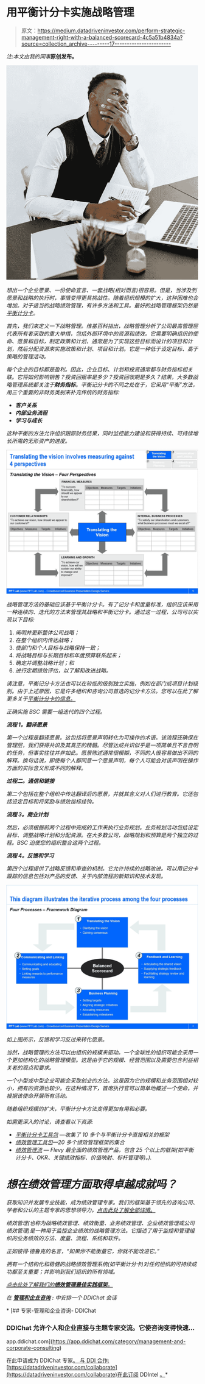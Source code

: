 # 用平衡计分卡实施战略管理

> 原文：<https://medium.datadriveninvestor.com/perform-strategic-management-right-with-a-balanced-scorecard-4c5a51b4834a?source=collection_archive---------17----------------------->

*注:本文由我的同事*[](https://www.linkedin.com/in/davetang4/)**原创发布。**

*![](img/eb7f9bf198c24f033e5b362e671f6e04.png)*

*想出一个企业愿景、一份使命宣言、一套战略(相对而言)很容易。但是，当涉及到愿景和战略的执行时，事情变得更具挑战性。随着组织规模的扩大，这种困难也会增加。对于适当的战略绩效管理，有许多方法和工具。最好的战略管理框架仍然是[平衡计分卡](https://flevy.com/business-toolkit/balanced-scorecard-bsc)。*

*首先，我们来定义一下战略管理。维基百科指出，战略管理分析了公司最高管理层代表所有者采取的重大举措，包括外部环境中的资源和绩效。它需要明确组织的使命、愿景和目标，制定政策和计划，通常是为了实现这些目标而设计的项目和计划，然后分配资源来实施政策和计划、项目和计划。它是一种低于设定目标、高于策略的管理活动。*

*每个企业的目标都是盈利。因此，企业目标、计划和投资通常都与财务指标相关联。它将如何影响销售？投资回报率是多少？投资回收期是多久？结果，大多数战略管理系统都关注于**财务指标**。平衡记分卡的不同之处在于，它采用“平衡”方法，用三个重要的非财务类别来补充传统的财务指标:*

*   ***客户关系***
*   ***内部业务流程***
*   ***学习与成长***

*这种平衡的方法允许组织跟踪财务结果，同时监控能力建设和获得持续、可持续增长所需的无形资产的进度。*

*![](img/535086c3736dd044dbaa86a07d9280b7.png)*

*战略管理方法的基础应该基于平衡计分卡。有了记分卡和度量标准，组织应该采用一种连续的、迭代的方法来管理其战略和平衡记分卡。通过这一过程，公司可以实现以下目标:*

1.  *阐明并更新整体公司战略；*
2.  *在整个组织内传达战略；*
3.  *使部门和个人目标与战略保持一致；*
4.  *将战略目标与长期目标和年度预算联系起来；*
5.  *确定并调整战略计划；和*
6.  *进行定期绩效评估，以了解和改进战略。*

*请注意，平衡记分卡方法也可以在较低的级别独立实施，例如在部门或项目计划级别。由于上述原因，它是许多组织和咨询公司首选的记分卡方法。您可以在此了解更多关于[平衡计分卡的信息。](https://flevy.com/browse/business-document/Balanced-Scorecard-134)*

*正确实施 BSC 需要一组迭代的四个过程。*

***流程 1。翻译愿景***

*第一个过程是翻译愿景。这包括将愿景声明转化为可操作的术语。该流程还确保在管理层，我们获得共识及其真正的精髓。尽管达成共识似乎是一项简单且不言自明的任务，但事实往往并非如此。愿景陈述通常很模糊，不同的人很容易做出不同的解释。换句话说，即使每个人都同意一个愿景声明，每个人可能会对该声明在操作方面的实际含义形成不同的解释。*

***过程二。通信和链接***

*第二个包括在整个组织中传达翻译后的愿景，并就其含义对人们进行教育。它还包括设定目标和将奖励与绩效指标挂钩。*

***流程 3。商业计划***

*然后，必须根据前两个过程中完成的工作来执行业务规划。业务规划活动包括设定目标、调整战略计划和分配资源。在大多数公司，战略规划和预算是两个独立的过程。BSC 迫使您的组织整合这两个过程。*

***流程 4。反馈和学习***

*第四个过程提供了战略反馈和审查的机制。它允许持续的战略改进。可以用记分卡跟踪的信息包括对产品的反馈、关于内部流程的新知识和技术发现。*

*![](img/765e56c74b15bc3a626f601e547718a8.png)*

*如上图所示，反馈和学习反过来转化愿景。*

*当然，战略管理的方法可以由组织的规模来驱动。一个全球性的组织可能会采用一个更加结构化的战略管理模型。这是由于它的规模、经营范围以及需要包含利益相关者的观点和要求。*

*一个小型或中型企业可能会采取创业的方法。这是因为它的规模和业务范围相对较小，拥有的资源也较少。在这种情况下，首席执行官可以简单地概述一个使命，并根据该使命开展所有活动。*

*随着组织规模的扩大，平衡计分卡方法变得更加有用和必要。*

*如需更深入的讨论，请查看以下资源:*

*   *[平衡计分卡工具包](https://flevy.com/business-toolkit/balanced-scorecard-bsc) —收集了 10 多个与平衡计分卡直接相关的框架*
*   *[绩效管理工具包](https://flevy.com/business-toolkit/performance-management-perf)—20 多个绩效管理框架的集合*
*   *[绩效管理流](https://flevy.com/browse/stream/performance-management) — Flevy 最全面的绩效管理产品，包含 25 个以上的框架(如平衡计分卡、OKR、关键绩效指标、价值映射、标杆管理等)。).*

# *想在绩效管理方面取得卓越成就吗？*

*获取知识并发展专业技能，成为绩效管理专家。我们的框架基于领先的咨询公司、学者和公认的主题专家的思想领导力。[点击此处了解全部详情。](https://flevy.com/browse/stream/performance-management)*

*绩效管理(也称为战略绩效管理、绩效衡量、业务绩效管理、企业绩效管理或公司绩效管理)是一种用于监控企业绩效的战略管理方法。它描述了用于监控和管理组织的业务绩效的方法、度量、流程、系统和软件。*

*正如彼得·德鲁克的名言，“如果你不能衡量它，你就不能改进它。”*

*拥有一个结构化和稳健的战略绩效管理系统(如平衡计分卡)对任何组织的可持续成功都至关重要；并影响到我们组织的所有领域。*

*[点击此处了解我们的**绩效管理最佳实践框架**。](https://flevy.com/browse/stream/performance-management)*

*在 [**管理和企业咨询**](https://app.ddichat.com/category/management-and-corporate-consulting) **:** 中安排一个 DDIChat 会话*

*[](https://app.ddichat.com/category/management-and-corporate-consulting) [## 专家-管理和企业咨询- DDIChat

### DDIChat 允许个人和企业直接与主题专家交流。它使咨询变得快速…

app.ddichat.com](https://app.ddichat.com/category/management-and-corporate-consulting) 

在此申请成为 DDIChat 专家[。
与 DDI 合作:](https://app.ddichat.com/expertsignup)[https://datadriveninvestor.com/collaborate](https://datadriveninvestor.com/collaborate)在此订阅 DDIntel [。](https://ddintel.datadriveninvestor.com/)*